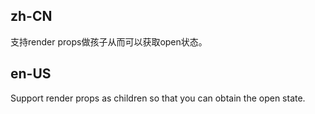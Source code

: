 ## zh-CN

支持render props做孩子从而可以获取open状态。

## en-US

Support render props as children so that you can obtain the open state.
